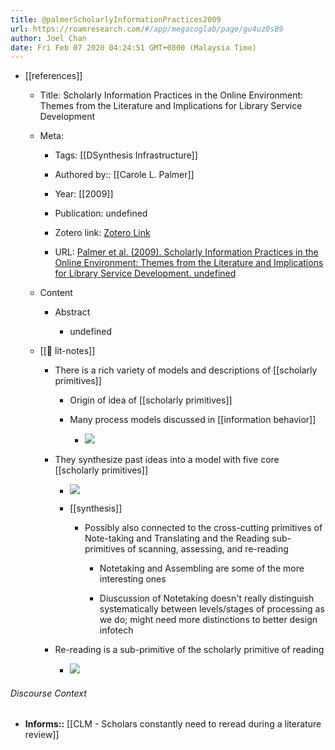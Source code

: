 ```yaml
---
title: @palmerScholarlyInformationPractices2009
url: https://roamresearch.com/#/app/megacoglab/page/gu4uz0sB9
author: Joel Chan
date: Fri Feb 07 2020 04:24:51 GMT+0800 (Malaysia Time)
---
```


- [[references]]

    - Title: Scholarly Information Practices in the Online Environment: Themes from the Literature and Implications for Library Service Development

    - Meta:

        - Tags: [[DSynthesis Infrastructure]]

        - Authored by:: [[Carole L. Palmer]]

        - Year: [[2009]]

        - Publication: undefined

        - Zotero link: [Zotero Link](zotero://select/items/1_E7MFVHMA)

        - URL: [Palmer et al. (2009). Scholarly Information Practices in the Online Environment: Themes from the Literature and Implications for Library Service Development. undefined](http://www.oclc.org/programs/publications/reports/2009-02.pdf)

    - Content

        - Abstract

            - undefined

    - [[📝 lit-notes]]

        - There is a rich variety of models and descriptions of [[scholarly primitives]]

            - Origin of idea of [[scholarly primitives]]

            - Many process models discussed in [[information behavior]]

                - ![](https://firebasestorage.googleapis.com/v0/b/firescript-577a2.appspot.com/o/imgs%2Fapp%2Fmegacoglab%2FQ1ata0738c?alt=media&token=1ac8e3a8-4b87-4d80-8ab0-481d00e9573f)

        - They synthesize past ideas into a model with five core [[scholarly primitives]]

            - ![](https://firebasestorage.googleapis.com/v0/b/firescript-577a2.appspot.com/o/imgs%2Fapp%2Fmegacoglab%2FjDKJWYgg1E?alt=media&token=0706a977-2e89-4ccb-a460-399725f879a0)

            - [[synthesis]]

                - Possibly also connected to the cross-cutting primitives of Note-taking and Translating and the Reading sub-primitives of scanning, assessing, and re-reading

                    - Notetaking and Assembling are some of the more interesting ones

                    - Diuscussion of Notetaking doesn't really distinguish systematically between levels/stages of processing as we do; might need more distinctions to better design infotech

        - Re-reading is a sub-primitive of the scholarly primitive of reading

            - ![](https://firebasestorage.googleapis.com/v0/b/firescript-577a2.appspot.com/o/imgs%2Fapp%2Fmegacoglab%2FjDKJWYgg1E?alt=media&token=0706a977-2e89-4ccb-a460-399725f879a0)

###### Discourse Context

- **Informs::** [[CLM - Scholars constantly need to reread during a literature review]]
